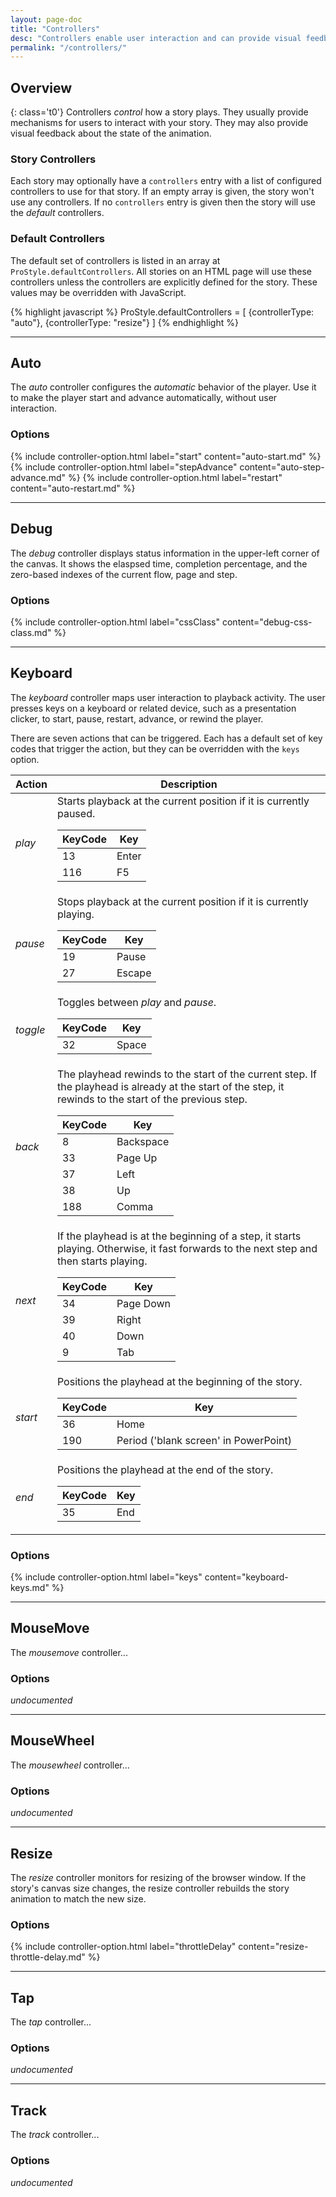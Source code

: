 ```yaml
---
layout: page-doc
title: "Controllers"
desc: "Controllers enable user interaction and can provide visual feedback of the state of the player."
permalink: "/controllers/"
---
```


## Overview
{: class='t0'}
Controllers _control_ how a story plays. They usually provide mechanisms for users to interact with your story.  They may also provide visual feedback about the state of the animation.

### Story Controllers

Each story may optionally have a <code>controllers</code> entry with a list of configured controllers to use for that story. If an empty array is given, the story won't use any controllers. If no <code>controllers</code> entry is given then the story will use the _default_ controllers.

### Default Controllers

The default set of controllers is listed in an array at <code>ProStyle.defaultControllers</code>. All stories on an HTML page will use these controllers unless the controllers are explicitly defined for the story. These values may be overridden with JavaScript.

{% highlight javascript %}
ProStyle.defaultControllers = [
	{controllerType: "auto"},
	{controllerType: "resize"}
]
{% endhighlight %}



<hr class="t60 b60">



## Auto
The _auto_ controller configures the _automatic_ behavior of the player. Use it to make the player start and advance automatically, without user interaction.

### Options
{% include controller-option.html label="start" content="auto-start.md" %}
{% include controller-option.html label="stepAdvance" content="auto-step-advance.md" %}
{% include controller-option.html label="restart" content="auto-restart.md" %}



<hr class="t60 b60">



## Debug
The _debug_ controller displays status information in the upper-left corner of the canvas.  It shows the elaspsed time, completion percentage, and the zero-based indexes of the current flow, page and step. 

### Options
{% include controller-option.html label="cssClass" content="debug-css-class.md" %}



<hr class="t60 b60">




## Keyboard
The _keyboard_ controller maps user interaction to playback activity. The user presses keys on a keyboard or related device, such as a presentation clicker, to start, pause, restart, advance, or rewind the player.

There are seven actions that can be triggered. Each has a default set of key codes that trigger the action, but they can be overridden with the <code>keys</code> option.


<table>
	<thead><tr><th>Action</th><th>Description</th></tr></thead>
	<tbody><tr><td><em>play</em></td><td>
		Starts playback at the current position if it is currently paused.
		<table class="nested-table">
			<thead><tr><th>KeyCode</th><th>Key</th></tr></thead>
			<tbody>
				<tr><td>13</td><td>Enter</td></tr>
				<tr><td>116</td><td>F5</td></tr>
			</tbody>
		</table>
	</td></tr><tr><td><em>pause</em></td><td>
		Stops playback at the current position if it is currently playing.
		<table class="nested-table">
			<thead><tr><th>KeyCode</th><th>Key</th></tr></thead>
			<tbody>
				<tr><td>19</td><td>Pause</td></tr>
				<tr><td>27</td><td>Escape</td></tr>
			</tbody>
		</table>
	</td></tr><tr><td><em>toggle</em></td><td>
		Toggles between <em>play</em> and <em>pause</em>.
		<table class="nested-table">
			<thead><tr><th>KeyCode</th><th>Key</th></tr></thead>
			<tbody>
				<tr><td>32</td><td>Space</td></tr>
			</tbody>
		</table>
	</td></tr><tr><td><em>back</em></td><td>
		The playhead rewinds to the start of the current step. If the playhead is already at the start of the step, it rewinds to the start of the previous step.
		<table class="nested-table">
			<thead><tr><th>KeyCode</th><th>Key</th></tr></thead>
			<tbody>
				<tr><td>8</td><td>Backspace</td></tr>
				<tr><td>33</td><td>Page Up</td></tr>
				<tr><td>37</td><td>Left</td></tr>
				<tr><td>38</td><td>Up</td></tr>
				<tr><td>188</td><td>Comma</td></tr>
			</tbody>
		</table>
	</td></tr><tr><td><em>next</em></td><td>
		If the playhead is at the beginning of a step, it starts playing. Otherwise, it fast forwards to the next step and then starts playing.
		<table class="nested-table">
			<thead><tr><th>KeyCode</th><th>Key</th></tr></thead>
			<tbody>
				<tr><td>34</td><td>Page Down</td></tr>
				<tr><td>39</td><td>Right</td></tr>
				<tr><td>40</td><td>Down</td></tr>
				<tr><td>9</td><td>Tab</td></tr>
			</tbody>
		</table>
	</td></tr><tr><td><em>start</em></td><td>
		Positions the playhead at the beginning of the story.
		<table class="nested-table">
			<thead><tr><th>KeyCode</th><th>Key</th></tr></thead>
			<tbody>
				<tr><td>36</td><td>Home</td></tr>
				<tr><td>190</td><td>Period ('blank screen' in PowerPoint)</td></tr>
			</tbody>
		</table>
	</td></tr><tr><td><em>end</em></td><td>
		Positions the playhead at the end of the story.
		<table class="nested-table">
			<thead><tr><th>KeyCode</th><th>Key</th></tr></thead>
			<tbody>
				<tr><td>35</td><td>End</td></tr>
			</tbody>
		</table>
	</td></tr></tbody>
</table>

### Options
{% include controller-option.html label="keys" content="keyboard-keys.md" %}



<hr class="t60 b60">




## MouseMove
The _mousemove_ controller...

### Options
_undocumented_



<hr class="t60 b60">




## MouseWheel
The _mousewheel_ controller...

### Options
_undocumented_



<hr class="t60 b60">




## Resize
The _resize_ controller monitors for resizing of the browser window. If the story's canvas size changes, the resize controller rebuilds the story animation to match the new size.  

### Options
{% include controller-option.html label="throttleDelay" content="resize-throttle-delay.md" %}



<hr class="t60 b60">




## Tap
The _tap_ controller...

### Options
_undocumented_



<hr class="t60 b60">




## Track
The _track_ controller...

### Options
_undocumented_